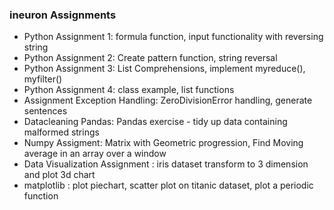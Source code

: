 ### ineuron Assignments

- Python Assignment 1: formula function, input functionality with reversing string
- Python Assignment 2: Create pattern function, string reversal
- Python Assignment 3: List Comprehensions, implement myreduce(), myfilter()
- Python Assignment 4: class example, list functions
- Assignment Exception Handling: ZeroDivisionError handling, generate sentences
- Datacleaning Pandas: Pandas exercise - tidy up data containing malformed strings
- Numpy Assigment: Matrix with Geometric progression, Find Moving average in an array over a window
- Data Visualization Assignment : iris dataset transform to 3 dimension and plot 3d chart
- matplotlib : plot piechart, scatter plot on titanic dataset, plot a periodic function